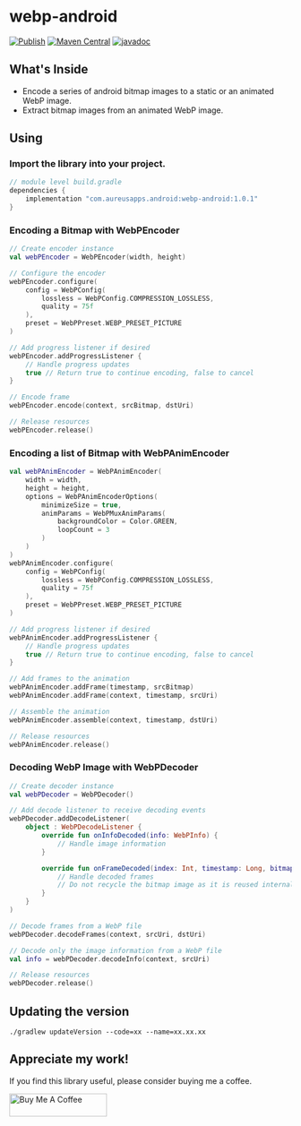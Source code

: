 # webp-android

[![Publish](https://github.com/UdaraWanasinghe/webp-android/actions/workflows/publish.yml/badge.svg?branch=main)](https://github.com/UdaraWanasinghe/webp-android/actions/workflows/publish.yml)
[![Maven Central](https://img.shields.io/maven-central/v/com.aureusapps.android/webp-android)](https://central.sonatype.com/artifact/com.aureusapps.android/webp-android/1.0.1)
[![javadoc](https://javadoc.io/badge2/com.aureusapps.android/webp-android/javadoc.svg)](https://javadoc.io/doc/com.aureusapps.android/webp-android)

## What's Inside

* Encode a series of android bitmap images to a static or an animated WebP image.
* Extract bitmap images from an animated WebP image.

## Using

### Import the library into your project.

```groovy
// module level build.gradle
dependencies {
    implementation "com.aureusapps.android:webp-android:1.0.1"
}
```

### Encoding a Bitmap with WebPEncoder

```kotlin
// Create encoder instance
val webPEncoder = WebPEncoder(width, height)

// Configure the encoder
webPEncoder.configure(
    config = WebPConfig(
        lossless = WebPConfig.COMPRESSION_LOSSLESS,
        quality = 75f
    ),
    preset = WebPPreset.WEBP_PRESET_PICTURE
)

// Add progress listener if desired
webPEncoder.addProgressListener {
    // Handle progress updates
    true // Return true to continue encoding, false to cancel
}

// Encode frame
webPEncoder.encode(context, srcBitmap, dstUri)

// Release resources
webPEncoder.release()
```

### Encoding a list of Bitmap with WebPAnimEncoder

```kotlin
val webPAnimEncoder = WebPAnimEncoder(
    width = width,
    height = height,
    options = WebPAnimEncoderOptions(
        minimizeSize = true,
        animParams = WebPMuxAnimParams(
            backgroundColor = Color.GREEN,
            loopCount = 3
        )
    )
)
webPAnimEncoder.configure(
    config = WebPConfig(
        lossless = WebPConfig.COMPRESSION_LOSSLESS,
        quality = 75f
    ),
    preset = WebPPreset.WEBP_PRESET_PICTURE
)

// Add progress listener if desired
webPAnimEncoder.addProgressListener {
    // Handle progress updates
    true // Return true to continue encoding, false to cancel
}

// Add frames to the animation
webPAnimEncoder.addFrame(timestamp, srcBitmap)
webPAnimEncoder.addFrame(context, timestamp, srcUri)

// Assemble the animation
webPAnimEncoder.assemble(context, timestamp, dstUri)

// Release resources
webPAnimEncoder.release()
```

### Decoding WebP Image with WebPDecoder

```kotlin
// Create decoder instance
val webPDecoder = WebPDecoder()

// Add decode listener to receive decoding events
webPDecoder.addDecodeListener(
    object : WebPDecodeListener {
        override fun onInfoDecoded(info: WebPInfo) {
            // Handle image information
        }

        override fun onFrameDecoded(index: Int, timestamp: Long, bitmap: Bitmap, uri: Uri?) {
            // Handle decoded frames
            // Do not recycle the bitmap image as it is reused internally
        }
    }
)

// Decode frames from a WebP file
webPDecoder.decodeFrames(context, srcUri, dstUri)

// Decode only the image information from a WebP file
val info = webPDecoder.decodeInfo(context, srcUri)

// Release resources
webPDecoder.release()
```

## Updating the version

```shell
./gradlew updateVersion --code=xx --name=xx.xx.xx
```

## Appreciate my work!

If you find this library useful, please consider buying me a coffee.

<a href="https://www.buymeacoffee.com/udarawanasinghe" target="_blank"><img src="https://cdn.buymeacoffee.com/buttons/default-orange.png" alt="Buy Me A Coffee" height="41" width="174"></a>
